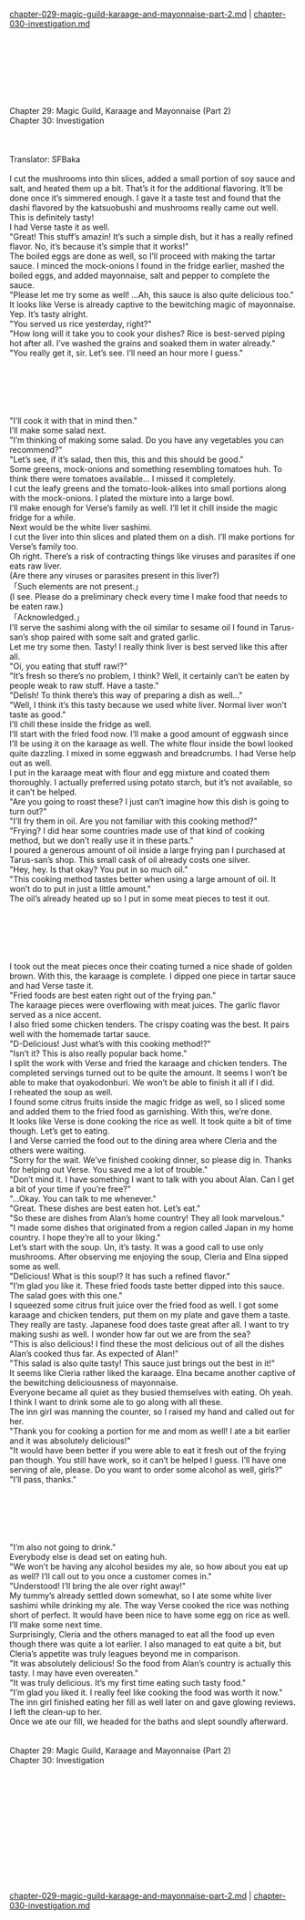 [chapter-029-magic-guild-karaage-and-mayonnaise-part-2.md](./chapter-029-magic-guild-karaage-and-mayonnaise-part-2.md) | [chapter-030-investigation.md](./chapter-030-investigation.md) <br/>
<br/>
<br/>
<br/>
<br/>
<br/>
<br/>
<br/>
<br/>
Chapter 29: Magic Guild, Karaage and Mayonnaise (Part 2)<br/>
Chapter 30: Investigation<br/>
<br/>
 <br/>
<br/>
 Translator: SFBaka <br/>
<br/>
I cut the mushrooms into thin slices, added a small portion of soy sauce and salt, and heated them up a bit. That’s it for the additional flavoring. It’ll be done once it’s simmered enough. I gave it a taste test and found that the dashi flavored by the katsuobushi and mushrooms really came out well. This is definitely tasty!<br/>
I had Verse taste it as well.<br/>
"Great! This stuff’s amazin! It’s such a simple dish, but it has a really refined flavor. No, it’s because it’s simple that it works!"<br/>
The boiled eggs are done as well, so I’ll proceed with making the tartar sauce. I minced the mock-onions I found in the fridge earlier, mashed the boiled eggs, and added mayonnaise, salt and pepper to complete the sauce.<br/>
"Please let me try some as well! …Ah, this sauce is also quite delicious too."<br/>
It looks like Verse is already captive to the bewitching magic of mayonnaise. Yep. It’s tasty alright.<br/>
"You served us rice yesterday, right?"<br/>
"How long will it take you to cook your dishes? Rice is best-served piping hot after all. I’ve washed the grains and soaked them in water already."<br/>
"You really get it, sir. Let’s see. I’ll need an hour more I guess."<br/>
<br/>
<br/>
<br/>
<br/>
<br/>
<br/>
"I’ll cook it with that in mind then."<br/>
I’ll make some salad next.<br/>
"I’m thinking of making some salad. Do you have any vegetables you can recommend?"<br/>
"Let’s see, if it’s salad, then this, this and this should be good."<br/>
Some greens, mock-onions and something resembling tomatoes huh. To think there were tomatoes available… I missed it completely.<br/>
I cut the leafy greens and the tomato-look-alikes into small portions along with the mock-onions. I plated the mixture into a large bowl.<br/>
I’ll make enough for Verse’s family as well. I’ll let it chill inside the magic fridge for a while.<br/>
Next would be the white liver sashimi.<br/>
I cut the liver into thin slices and plated them on a dish. I’ll make portions for Verse’s family too.<br/>
Oh right. There’s a risk of contracting things like viruses and parasites if one eats raw liver.<br/>
(Are there any viruses or parasites present in this liver?)<br/>
「Such elements are not present.」<br/>
(I see. Please do a preliminary check every time I make food that needs to be eaten raw.)<br/>
「Acknowledged.」<br/>
I’ll serve the sashimi along with the oil similar to sesame oil I found in Tarus-san’s shop paired with some salt and grated garlic.<br/>
Let me try some then. Tasty! I really think liver is best served like this after all.<br/>
"Oi, you eating that stuff raw!?"<br/>
"It’s fresh so there’s no problem, I think? Well, it certainly can’t be eaten by people weak to raw stuff. Have a taste."<br/>
"Delish! To think there’s this way of preparing a dish as well…"<br/>
"Well, I think it’s this tasty because we used white liver. Normal liver won’t taste as good."<br/>
I’ll chill these inside the fridge as well.<br/>
I’ll start with the fried food now. I’ll make a good amount of eggwash since I’ll be using it on the karaage as well. The white flour inside the bowl looked quite dazzling. I mixed in some eggwash and breadcrumbs. I had Verse help out as well.<br/>
I put in the karaage meat with flour and egg mixture and coated them thoroughly. I actually preferred using potato starch, but it’s not available, so it can’t be helped.<br/>
"Are you going to roast these? I just can’t imagine how this dish is going to turn out?"<br/>
"I’ll fry them in oil. Are you not familiar with this cooking method?"<br/>
"Frying? I did hear some countries made use of that kind of cooking method, but we don’t really use it in these parts."<br/>
I poured a generous amount of oil inside a large frying pan I purchased at Tarus-san’s shop. This small cask of oil already costs one silver.<br/>
"Hey, hey. Is that okay? You put in so much oil."<br/>
"This cooking method tastes better when using a large amount of oil. It won’t do to put in just a little amount."<br/>
The oil’s already heated up so I put in some meat pieces to test it out.<br/>
<br/>
<br/>
<br/>
<br/>
<br/>
<br/>
I took out the meat pieces once their coating turned a nice shade of golden brown. With this, the karaage is complete. I dipped one piece in tartar sauce and had Verse taste it.<br/>
"Fried foods are best eaten right out of the frying pan."<br/>
The karaage pieces were overflowing with meat juices. The garlic flavor served as a nice accent.<br/>
I also fried some chicken tenders. The crispy coating was the best. It pairs well with the homemade tartar sauce.<br/>
"D-Delicious! Just what’s with this cooking method!?"<br/>
"Isn’t it? This is also really popular back home."<br/>
I split the work with Verse and fried the karaage and chicken tenders. The completed servings turned out to be quite the amount. It seems I won’t be able to make that oyakodonburi. We won’t be able to finish it all if I did.<br/>
I reheated the soup as well.<br/>
I found some citrus fruits inside the magic fridge as well, so I sliced some and added them to the fried food as garnishing. With this, we’re done.<br/>
It looks like Verse is done cooking the rice as well. It took quite a bit of time though. Let’s get to eating.<br/>
I and Verse carried the food out to the dining area where Cleria and the others were waiting.<br/>
"Sorry for the wait. We’ve finished cooking dinner, so please dig in. Thanks for helping out Verse. You saved me a lot of trouble."<br/>
"Don’t mind it. I have something I want to talk with you about Alan. Can I get a bit of your time if you’re free?"<br/>
"…Okay. You can talk to me whenever."<br/>
"Great. These dishes are best eaten hot. Let’s eat."<br/>
"So these are dishes from Alan’s home country! They all look marvelous."<br/>
"I made some dishes that originated from a region called Japan in my home country. I hope they’re all to your liking."<br/>
Let’s start with the soup. Un, it’s tasty. It was a good call to use only mushrooms. After observing me enjoying the soup, Cleria and Elna sipped some as well.<br/>
"Delicious! What is this soup!? It has such a refined flavor."<br/>
"I’m glad you like it. These fried foods taste better dipped into this sauce. The salad goes with this one."<br/>
I squeezed some citrus fruit juice over the fried food as well. I got some karaage and chicken tenders, put them on my plate and gave them a taste.<br/>
They really are tasty. Japanese food does taste great after all. I want to try making sushi as well. I wonder how far out we are from the sea?<br/>
"This is also delicious! I find these the most delicious out of all the dishes Alan’s cooked thus far. As expected of Alan!"<br/>
"This salad is also quite tasty! This sauce just brings out the best in it!"<br/>
It seems like Cleria rather liked the karaage. Elna became another captive of the bewitching deliciousness of mayonnaise.<br/>
Everyone became all quiet as they busied themselves with eating. Oh yeah. I think I want to drink some ale to go along with all these.<br/>
The inn girl was manning the counter, so I raised my hand and called out for her.<br/>
"Thank you for cooking a portion for me and mom as well! I ate a bit earlier and it was absolutely delicious!"<br/>
"It would have been better if you were able to eat it fresh out of the frying pan though. You still have work, so it can’t be helped I guess. I’ll have one serving of ale, please. Do you want to order some alcohol as well, girls?"<br/>
"I’ll pass, thanks."<br/>
<br/>
<br/>
<br/>
<br/>
<br/>
<br/>
"I’m also not going to drink."<br/>
Everybody else is dead set on eating huh.<br/>
"We won’t be having any alcohol besides my ale, so how about you eat up as well? I’ll call out to you once a customer comes in."<br/>
"Understood! I’ll bring the ale over right away!"<br/>
My tummy’s already settled down somewhat, so I ate some white liver sashimi while drinking my ale. The way Verse cooked the rice was nothing short of perfect. It would have been nice to have some egg on rice as well. I’ll make some next time.<br/>
Surprisingly, Cleria and the others managed to eat all the food up even though there was quite a lot earlier. I also managed to eat quite a bit, but Cleria’s appetite was truly leagues beyond me in comparison.<br/>
"It was absolutely delicious! So the food from Alan’s country is actually this tasty. I may have even overeaten."<br/>
"It was truly delicious. It’s my first time eating such tasty food."<br/>
"I’m glad you liked it. I really feel like cooking the food was worth it now."<br/>
The inn girl finished eating her fill as well later on and gave glowing reviews. I left the clean-up to her.<br/>
Once we ate our fill, we headed for the baths and slept soundly afterward.<br/>
<br/>
<br/>
Chapter 29: Magic Guild, Karaage and Mayonnaise (Part 2)<br/>
Chapter 30: Investigation<br/>
<br/>
 <br/>
<br/>
<br/>
<br/>
<br/>
<br/>
<br/>
<br/>
<br/>
<br/>
<br/> <br/>
[chapter-029-magic-guild-karaage-and-mayonnaise-part-2.md](./chapter-029-magic-guild-karaage-and-mayonnaise-part-2.md) | [chapter-030-investigation.md](./chapter-030-investigation.md) <br/>
